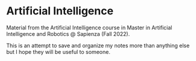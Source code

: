 # Artificial Intelligence

Material from the Artificial Intelligence course in Master in Artificial Intelligence and Robotics @ Sapienza (Fall 2022). 


This is an attempt to save and organize my notes more than anything else but I hope they will be useful to someone.